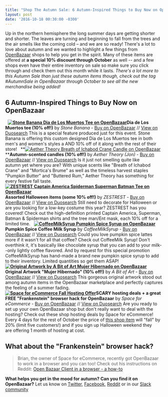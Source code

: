 ```yaml
---
title: "Shop The Autumn Sale: 6 Autumn-Inspired Things to Buy Now on OpenBazaar" 
layout: post
date: '2016-10-18 00:30:00 -0300'
---
```

        
Up in the northern hemisphere the long summer days are getting shorter and shorter. The leaves are turning and beginning to fall from the trees and the air smells like the coming cold – and we are so ready! There's a lot to love about autumn and we wanted to highlight a few things from [OpenBazaar](http://openbazaar.org) shops to help you get in the spirit. Many of these items are offered at **a special 10% discount through October** as well -- and a few shops even have their entire inventory on sale so make sure you click through and check them out this month while it lasts. _There's a lot more to this Autumn Sale than just these autumn items though, check out the tag #AutumnSale in OpenBazaar through October to see all the new merchandise being added!_

6 Autumn-Inspired Things to Buy Now on OpenBazaar
-------------------------------------------------

  **[![Stone Banana Dia de Los Muertos Tee on OpenBazaar](Space-for-eCommerce-Fall-Hosting-Offer-150x150.png)](Space-for-eCommerce-Fall-Hosting-Offer-150x150.png)Dia de Los Muertos tee (10% off!)** by _Stone Banana_ \- [Buy on OpenBazaar](ob://2399837001df1701983afee9effee609b1e5fb83) // [View on Duosearch](Space-for-eCommerce-Fall-Hosting-Offer-150x150.png) This is a special feature produced just for this event. Stone Banana is offering this custom designed Dia de Los Muertos tee in both men's and women's styles a AND 10% off of it along with the rest of their store!   **[![Aether Theory Breath of Ichabod Crane Candle on OpenBazaar](Space-for-eCommerce-Fall-Hosting-Offer-150x150.png)](Space-for-eCommerce-Fall-Hosting-Offer-150x150.png)****Autumn-scented candles **(10% off!)**** by _Aether Theory (Jon)_ \- [Buy on OpenBazaar](ob://3f27fc0329662e71fb1aee8260d7939090e59c05) // [View on Duosearch](Space-for-eCommerce-Fall-Hosting-Offer-150x150.png) Is it just not smelling quite like autumn yet where you are? With unique scents like "Breath of Ichabod Crane" and "Mortica's Brume" as well as the timeless harvest staples "Pumpkin Butter" and "Buttered Rum," Aether Theory has something for every festive fall taste.   **[![ZESTREST Captain America Spiderman Superman Batman Tee on OpenBazaar](Space-for-eCommerce-Fall-Hosting-Offer-150x150.png)](Space-for-eCommerce-Fall-Hosting-Offer-150x150.png)Assorted Halloween items **(some 10% off!)**** by _ZESTREST_ - [Buy on OpenBazaar](ob://6a62dad5725e00e7ad97e8c98801197ac8a84bff) // [View on Duosearch](Space-for-eCommerce-Fall-Hosting-Offer-150x150.png) Still need to decorate for Halloween or are you looking for a low-key costume this year? ZESTREST has you covered! Check out the high-definition printed Captain America, Superman, Batman & Spiderman shirts and the tree man/Ent mask, each 10% off for a limited time.   **[![CoffeeMilkSyrup Pumpkin Spice Syrup on OpenBazaar](Space-for-eCommerce-Fall-Hosting-Offer-150x150.png)](Space-for-eCommerce-Fall-Hosting-Offer-150x150.png)Pumpkin Spice Coffee Milk Syrup** by _CoffeeMilkSyrup_ \- [Buy on OpenBazaar](ob://d61b0312e6eb125367d0a3d7b9e51ef86b17c82c) // [View on Duosearch](Space-for-eCommerce-Fall-Hosting-Offer-150x150.png) Could you love pumpkin spice lattes more if it wasn't for all that coffee? Check out CoffeeMilk Syrup! Don't overthink it, it's basically like chocolate syrup that you can add to your milk--only lightly coffee flavored. And by request for this special promotion CoffeeMilkSyrup has hand-made a brand new pumpkin spice syrup to add to their inventory. Limited quantities so get them ASAP!   **[![Original Artwork by A Bit of Art Mujer Hibernado on OpenBazaar](Space-for-eCommerce-Fall-Hosting-Offer-150x150.png)](Space-for-eCommerce-Fall-Hosting-Offer-150x150.png)Original Artwork "Mujer Hibernado" **(10% off!)**** by _A Bit of Art_ - [Buy on OpenBazaar](ob://07a8e7dd11767439651072ef5c02edbcb086f012) // [View on Duosearch](Space-for-eCommerce-Fall-Hosting-Offer-150x150.png) This gorgeous original artwork stood out among autumn items in the OpenBazaar marketplace and perfectly captures the feeling of a summer fading.   **[![Space for eCommerce Fall Hosting Offer](Space-for-eCommerce-Fall-Hosting-Offer-150x150.png)](https://duosear.ch/@storefore)SCARY hosting deals + a great FREE "Frankenstein" browser hack for OpenBazaar** by _Space for eCommerce_ \- [Buy on OpenBazaar](ob://6839fa37dfb6365de70cef32c4d58797595b1c5a) // [View on Duosearch](https://duosear.ch/@storefore) Are you ready to set up your own OpenBazaar shop but don't really want to deal with the hosting? Check out these shop hosting deals by Space for eCommerce! Every 4 days for the rest of October the price of [this shop item](ob://@storefore/listing/49867fb4e04546e6092082f1eda1f87acf8d2522) will "fall" by 20% (limit five customers!) and if you sign up Halloween weekend they are offering 1 month of hosting at cost.

What about the **"Frankenstein" browser hack?**
-----------------------------------------------

> Brian, the owner of Space for eCommerce, recently got OpenBazaar to work in a browser and you can too! Check out his instructions on Reddit: [Open Bazaar Client in a browser - a how-to](https://www.reddit.com/r/OpenBazaar/comments/5723lx/open_bazaar_client_in_a_browser_a_howto/)

**What helps you get in the mood for autumn? Can you find it on OpenBazaar?** Let us know on [Twitter](https://twitter.com/openbazaar), [Facebook](https://facebook.com/openbazaarproject), [Reddit](https://reddit.com/r/openbazaar) or in our [Slack community](http://slack.openbazaar.org)